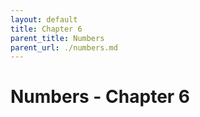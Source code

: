 ```yaml
---
layout: default
title: Chapter 6
parent_title: Numbers
parent_url: ./numbers.md
---
```


# Numbers - Chapter 6
